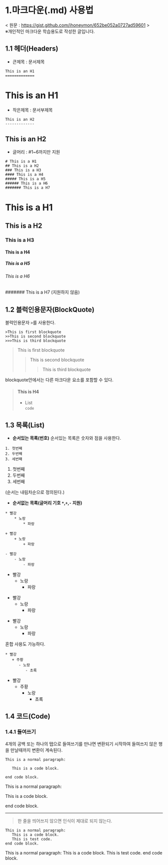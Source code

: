 1.마크다운(.md) 사용법
====================
< 원문 : https://gist.github.com/ihoneymon/652be052a0727ad59601 >   
※개인적인 마크다운 학습용도로 작성한 글입니다.

1.1 헤더(Headers)
-----------------
* 큰제목 : 문서제목

```
This is an H1
=============
```

This is an H1
=============

* 작은제목 : 문서부제목
```
This is an H2
-------------
```

This is an H2
-------------

* 글머리 : #1~6까지만 지원
```
# This is a H1
## This is a H2
### This is a H3
#### This is a H4
##### This is a H5
###### This is a H6
####### This is a H7
```


# This is a H1
## This is a H2
### This is a H3
#### This is a H4
##### This is a H5
###### This is a H6   
####### This is a H7 (지원하지 않음)

1.2 블럭인용문자(BlockQuote)
----------------------------
블럭인용문자 ```>```를 사용한다.
```
>This is first blockquote
>>This is second blockquote
>>>This is third blockquote
```


>This is first blockquote
>>This is second blockquote
>>>This is third blockquote

blockquote안에서는 다른 마크다운 요소를 포함할 수 있다.

>#### This is H4
>* List   
>```code```

1.3 목록(List)
---------------
* **순서있는 목록(번호)**
순서있는 목록은 숫자와 점을 사용한다.
```
1. 첫번째
2. 두번째
3. 세번째
```

1. 첫번째
2. 두번째
3. 세번째

(순서는 내림차순으로 정의된다.)

* **순서없는 목록(글머리 기호 ```*```,```+```,```-``` 지원)**
```
* 빨강   
    * 노랑
        * 파랑
    
+ 빨강
    + 노랑
        + 파랑

- 빨강
    - 노랑
        - 파랑
```
* 빨강   
    * 노랑
        * 파랑
    
+ 빨강
    + 노랑
        + 파랑

- 빨강
    - 노랑
        - 파랑

혼합 사용도 가능하다.
```
* 빨강
   + 주황
      - 노랑
         - 초록
```
* 빨강
    + 주황
        - 노랑
            - 초록

1.4 코드(Code)
--------------
### 1.4.1 들여쓰기
4개의 공백 또는 하나의 탭으로 들여쓰기를 만나면 변환되기 시작하여 들여쓰지 않은 행을 만날때까지 변환이 계속된다.
```
This is a normal paragraph:

   This is a code block.
   
end code block.
```

This is a normal paragraph:

   This is a code block.
   
end code block.

-------------------------
> 한 줄을 띄어쓰지 않으면 인식이 제대로 되지 않는다.
```
This is a normal paragraph:
   This is a code block.
   This is test code.
end code block.
```

This is a normal paragraph:
   This is a code block.
   This is test code.
end code block.

